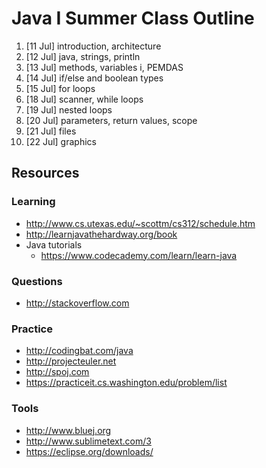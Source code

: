 # Java I Summer Class Outline

1. [11 Jul] introduction, architecture
2. [12 Jul] java, strings, println
3. [13 Jul] methods, variables i, PEMDAS
4. [14 Jul] if/else and boolean types
5. [15 Jul] for loops
6. [18 Jul] scanner, while loops
7. [19 Jul] nested loops
8. [20 Jul] parameters, return values, scope
9. [21 Jul] files
10. [22 Jul] graphics

## Resources

### Learning

- http://www.cs.utexas.edu/~scottm/cs312/schedule.htm
- http://learnjavathehardway.org/book
- Java tutorials
  * https://www.codecademy.com/learn/learn-java

### Questions

- http://stackoverflow.com

### Practice

- http://codingbat.com/java
- http://projecteuler.net
- http://spoj.com
- https://practiceit.cs.washington.edu/problem/list

### Tools

- http://www.bluej.org
- http://www.sublimetext.com/3
- https://eclipse.org/downloads/
